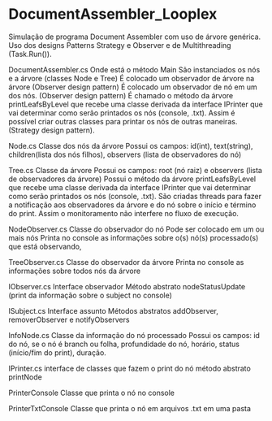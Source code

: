 # DocumentAssembler_Looplex
Simulação de programa Document Assembler com uso de árvore genérica. Uso dos designs Patterns Strategy e Observer e de Multithreading (Task.Run()).

DocumentAssembler.cs
Onde está o método Main
São instanciados os nós e a árvore (classes Node e Tree)
É colocado um observador de árvore na árvore (Observer design pattern)
É colocado um observador de nó em um dos nós. (Observer design pattern)
É chamado o método da árvore printLeafsByLevel que recebe uma classe derivada da interface IPrinter que vai determinar como serão printados os nós (console, .txt). Assim é possível criar outras classes para printar os nós de outras maneiras. (Strategy design pattern).

Node.cs
Classe dos nós da árvore
Possui os campos: id(int), text(string), children(lista dos nós filhos), observers (lista de observadores do nó)

Tree.cs
Classe da árvore
Possui os campos: root (nó raiz) e observers (lista de observadores da árvore)
Possui o método da árvore printLeafsByLevel que recebe uma classe derivada da interface IPrinter que vai determinar como serão printados os nós (console, .txt). São criadas threads para fazer a notificação aos observadores da árvore e do nó sobre o início e término do print. Assim o monitoramento não interfere no fluxo de execução.

NodeObserver.cs
Classe do observador do nó
Pode ser colocado em um ou mais nós
Printa no console as informações sobre o(s) nó(s) processado(s) que está observando,

TreeObserver.cs
Classe do observador da árvore
Printa no console as informações sobre todos nós da árvore

IObserver.cs
Interface observador
Método abstrato nodeStatusUpdate (print da informação sobre o subject no console)

ISubject.cs
Interface assunto
Métodos abstratos addObserver, removerObserver e notifyObservers

InfoNode.cs
Classe da informação do nó processado
Possui os campos: id do nó, se o nó é branch ou folha, profundidade do nó, horário, status (início/fim do print), duração.

IPrinter.cs
interface de classes que fazem o print do nó
método abstrato printNode

PrinterConsole
Classe que printa o nó no console

PrinterTxtConsole
Classe que printa o nó em arquivos .txt em uma pasta

